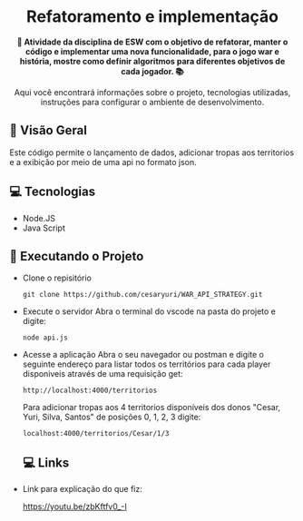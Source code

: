 <h1 align="center">Refatoramento e implementação</h1>



<div align="center">
  <strong>🚀 Atividade da disciplina de ESW com o objetivo de refatorar, manter o código e implementar uma nova funcionalidade, para o jogo war e história, mostre como definir algoritmos para diferentes objetivos de cada jogador. 📚</strong>
</div>

<div align="center">
  <p>Aqui você encontrará informações sobre o projeto, tecnologias utilizadas, instruções para configurar o ambiente de desenvolvimento.</p>
</div>

## 🔭 Visão Geral
Este código permite o lançamento de dados, adicionar tropas aos territorios e a exibição por meio de uma api no formato json.


## 💻 Tecnologias

- Node.JS
- Java Script 

## 🚀 Executando o Projeto

- Clone o repisitório
  
   ```
   git clone https://github.com/cesaryuri/WAR_API_STRATEGY.git
   ```
- Execute o servidor
    Abra o terminal do vscode na pasta do projeto e digite:

   ```
   node api.js
   ```
- Acesse a aplicação
   Abra o seu navegador ou postman e digite o seguinte endereço para listar todos os territórios para cada player disponiveis através de uma requisição get:

  ```
  http://localhost:4000/territorios
  ```
   Para adicionar tropas aos 4 territorios disponíveis dos donos "Cesar, Yuri, Silva, Santos" de posições 0, 1, 2, 3 digite:
  
  ```
  localhost:4000/territorios/Cesar/1/3
  ```
  ## 💻 Links
- Link para explicação do que fiz:

  https://youtu.be/zbKftfv0_-I
    
